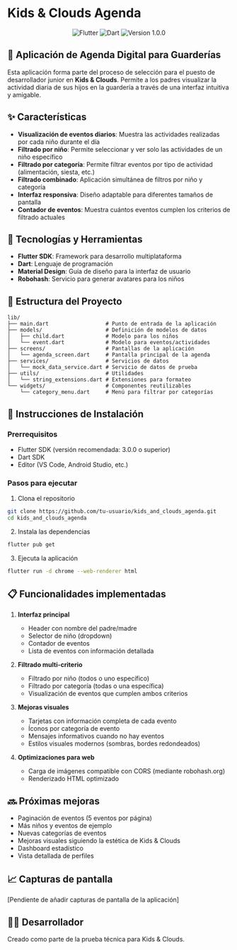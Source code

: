 # Kids & Clouds Agenda

<div align="center">
<img src="https://img.shields.io/badge/Flutter-02569B?style=for-the-badge&logo=flutter&logoColor=white" alt="Flutter"/>
<img src="https://img.shields.io/badge/Dart-0175C2?style=for-the-badge&logo=dart&logoColor=white" alt="Dart"/>
<img src="https://img.shields.io/badge/version-1.0.0-blue" alt="Version 1.0.0"/>
</div>

## 📱 Aplicación de Agenda Digital para Guarderías

Esta aplicación forma parte del proceso de selección para el puesto de desarrollador junior en **Kids & Clouds**. Permite a los padres visualizar la actividad diaria de sus hijos en la guardería a través de una interfaz intuitiva y amigable.

## ✨ Características

- **Visualización de eventos diarios**: Muestra las actividades realizadas por cada niño durante el día
- **Filtrado por niño**: Permite seleccionar y ver solo las actividades de un niño específico
- **Filtrado por categoría**: Permite filtrar eventos por tipo de actividad (alimentación, siesta, etc.)
- **Filtrado combinado**: Aplicación simultánea de filtros por niño y categoría
- **Interfaz responsiva**: Diseño adaptable para diferentes tamaños de pantalla
- **Contador de eventos**: Muestra cuántos eventos cumplen los criterios de filtrado actuales

## 🔧 Tecnologías y Herramientas

- **Flutter SDK**: Framework para desarrollo multiplataforma
- **Dart**: Lenguaje de programación
- **Material Design**: Guía de diseño para la interfaz de usuario
- **Robohash**: Servicio para generar avatares para los niños

## 📂 Estructura del Proyecto

```
lib/
├── main.dart                  # Punto de entrada de la aplicación
├── models/                    # Definición de modelos de datos
│   ├── child.dart             # Modelo para los niños
│   └── event.dart             # Modelo para eventos/actividades
├── screens/                   # Pantallas de la aplicación
│   └── agenda_screen.dart     # Pantalla principal de la agenda
├── services/                  # Servicios de datos
│   └── mock_data_service.dart # Servicio de datos de prueba
├── utils/                     # Utilidades
│   └── string_extensions.dart # Extensiones para formateo
└── widgets/                   # Componentes reutilizables
    └── category_menu.dart     # Menú para filtrar por categorías
```

## 🚀 Instrucciones de Instalación

### Prerrequisitos

- Flutter SDK (versión recomendada: 3.0.0 o superior)
- Dart SDK
- Editor (VS Code, Android Studio, etc.)

### Pasos para ejecutar

1. Clona el repositorio
```bash
git clone https://github.com/tu-usuario/kids_and_clouds_agenda.git
cd kids_and_clouds_agenda
```

2. Instala las dependencias
```bash
flutter pub get
```

3. Ejecuta la aplicación
```bash
flutter run -d chrome --web-renderer html
```

## 📋 Funcionalidades implementadas

1. **Interfaz principal**
   - Header con nombre del padre/madre
   - Selector de niño (dropdown)
   - Contador de eventos
   - Lista de eventos con información detallada

2. **Filtrado multi-criterio**
   - Filtrado por niño (todos o uno específico)
   - Filtrado por categoría (todas o una específica)
   - Visualización de eventos que cumplen ambos criterios

3. **Mejoras visuales**
   - Tarjetas con información completa de cada evento
   - Íconos por categoría de evento
   - Mensajes informativos cuando no hay eventos
   - Estilos visuales modernos (sombras, bordes redondeados)

4. **Optimizaciones para web**
   - Carga de imágenes compatible con CORS (mediante robohash.org)
   - Renderizado HTML optimizado

## 🔜 Próximas mejoras

- Paginación de eventos (5 eventos por página)
- Más niños y eventos de ejemplo
- Nuevas categorías de eventos
- Mejoras visuales siguiendo la estética de Kids & Clouds
- Dashboard estadístico
- Vista detallada de perfiles

## 📈 Capturas de pantalla

[Pendiente de añadir capturas de pantalla de la aplicación]

## 👨‍💻 Desarrollador

Creado como parte de la prueba técnica para Kids & Clouds.

